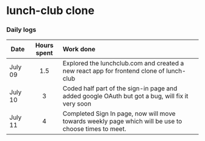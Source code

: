 # lunch-club clone

### Daily logs

| Date    | Hours spent | Work done                                                                                       |
| ------- | :---------: | :---------------------------------------------------------------------------------------------- |
| July 09 |     1.5     | Explored the lunchclub.com and created a new react app for frontend clone of lunch-club         |
| July 10 |      3      | Coded half part of the sign-in page and added google OAuth but got a bug, will fix it very soon |
| July 11 |     4     | Completed Sign In page, now will move towards weekly page which will be use to choose times to meet.         |
